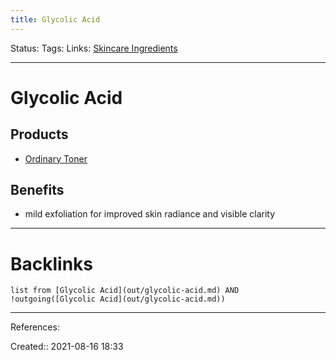 ```yaml
---
title: Glycolic Acid
---
```

Status: 
Tags: 
Links: [Skincare Ingredients](out/skincare-ingredients.md)
___
# Glycolic Acid
## Products
- [Ordinary Toner](https://theordinary.deciem.com/ca/rdn-glycolic-acid-7pct-toning-solution-240ml.html)
## Benefits
- mild exfoliation for improved skin radiance and visible clarity
___
# Backlinks
```dataview
list from [Glycolic Acid](out/glycolic-acid.md) AND !outgoing([Glycolic Acid](out/glycolic-acid.md))
```
___
References:

Created:: 2021-08-16 18:33
